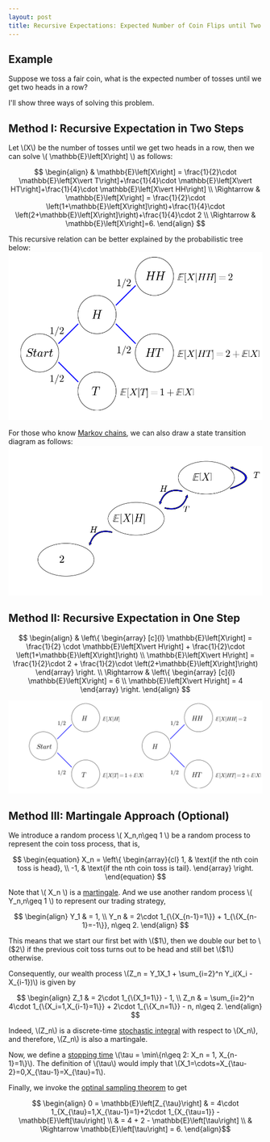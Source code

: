 ```yaml
---
layout: post
title: Recursive Expectations: Expected Number of Coin Flips until Two Heads in a Row
---
```


## Example

Suppose we toss a fair coin, what is the expected number of tosses until we get two heads in a row?

I'll show three ways of solving this problem.

## Method I: Recursive Expectation in Two Steps

Let \\(X\\) be the number of tosses until we get two heads in a row, then we can solve \\( \mathbb{E}\left[X\right] \\) as follows:

$$ \begin{align}
& \mathbb{E}\left[X\right] = \frac{1}{2}\cdot \mathbb{E}\left[X\vert T\right]+\frac{1}{4}\cdot \mathbb{E}\left[X\vert HT\right]+\frac{1}{4}\cdot \mathbb{E}\left[X\vert HH\right] \\
\Rightarrow & \mathbb{E}\left[X\right] = \frac{1}{2}\cdot \left(1+\mathbb{E}\left[X\right]\right)+\frac{1}{4}\cdot \left(2+\mathbb{E}\left[X\right]\right)+\frac{1}{4}\cdot 2 \\
\Rightarrow & \mathbb{E}\left[X\right]=6.
\end{align} $$

This recursive relation can be better explained by the probabilistic tree below:
![](/images/two_steps_tree.png?raw=true)

For those who know [Markov chains](https://en.wikipedia.org/wiki/Markov_chain), we can also draw a state transition diagram as follows:
![](/images/two_steps_transition.png?raw=true)

## Method II: Recursive Expectation in One Step

$$ \begin{align}
& \left\{
\begin{array}
[c]{l}
\mathbb{E}\left[X\right] = \frac{1}{2} \cdot \mathbb{E}\left[X\vert H\right] + \frac{1}{2}\cdot \left(1+\mathbb{E}\left[X\right]\right) \\
\mathbb{E}\left[X\vert H\right] = \frac{1}{2}\cdot 2 + \frac{1}{2}\cdot \left(2+\mathbb{E}\left[X\right]\right)
\end{array}
\right. \\
\Rightarrow & \left\{
\begin{array}
[c]{l}
\mathbb{E}\left[X\right] = 6 \\
\mathbb{E}\left[X\vert H\right] = 4
\end{array}
\right.
\end{align} $$

![](/images/one_step_tree.png?raw=true)

## Method III: Martingale Approach (Optional)

We introduce a random process \\( X_n,n\geq 1 \\) be a random process to represent the coin toss process, that is,

$$ \begin{equation}
X_n = \left\{
\begin{array}{cl}
1, & \text{if the nth coin toss is head}, \\
-1, & \text{if the nth coin toss is tail}.
\end{array}
\right.
\end{equation} $$

Note that \\( X_n \\) is a [martingale](https://en.wikipedia.org/wiki/Martingale_(probability_theory)). And we use another random process \\( Y_n,n\geq 1 \\) to represent our trading strategy,

$$ \begin{align}
Y_1 & = 1, \\
Y_n & = 2\cdot 1_{\{X_{n-1}=1\}} + 1_{\{X_{n-1}=-1\}}, n\geq 2.
\end{align} $$

This means that we start our first bet with \\(\$1\\), then we double our bet to \\(\$2\\) if the previous coit toss turns out to be head and still bet \\(\$1\\) otherwise.

Consequently, our wealth process \\(Z_n = Y_1X_1 + \sum_{i=2}^n Y_i\(X_i - X_{i-1}\)\\) is given by

$$ \begin{align}
Z_1 & = 2\cdot 1_{\{X_1=1\}} - 1, \\
Z_n & = \sum_{i=2}^n 4\cdot 1_{\{X_i=1,X_{i-1}=1\}} + 2\cdot 1_{\{X_n=1\}} - n, n\geq 2.
\end{align} $$

Indeed, \\(Z_n\\) is a discrete-time [stochastic integral](https://en.wikipedia.org/wiki/It%C3%B4_calculus) with respect to \\(X_n\\), and therefore, \\(Z_n\\) is also a martingale.

Now, we define a [stopping time](https://en.wikipedia.org/wiki/Stopping_time) \\(\tau = \min\\{n\geq 2: X_n = 1, X_{n-1}=1\\}\\). The definition of \\(\tau\\) would imply that \\(X_1=\cdots=X_{\tau-2}=0,X_{\tau-1}=X_{\tau}=1\\).

Finally, we invoke the [optinal sampling theorem](https://en.wikipedia.org/wiki/Optional_stopping_theorem) to get

$$ \begin{align}
0 = \mathbb{E}\left[Z_{\tau}\right] & = 4\cdot 1_{X_{\tau}=1,X_{\tau-1}=1}+2\cdot 1_{X_{\tau=1}} - \mathbb{E}\left[\tau\right] \\
& = 4 + 2 - \mathbb{E}\left[\tau\right] \\
& \Rightarrow \mathbb{E}\left[\tau\right] = 6.
\end{align}$$















